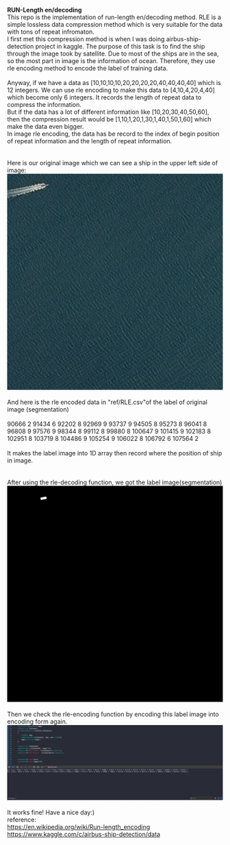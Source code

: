 **RUN-Length en/decoding**<br />
This repo is the implementation of run-length en/decoding method. RLE is a simple lossless data compression method which is very suitable for the data with tons of repeat infromaton.<br />
I first met this compression method is when I was doing airbus-ship-detection project in kaggle. The purpose of this task is to find the ship through the image took by satellite. Due to most of the ships are in the sea, so the most part in image is the information of ocean. Therefore, they use rle encoding method to encode the label of training data.<br />
<br />
Anyway, if we have a data as [10,10,10,10,20,20,20,20,40,40,40,40] which is 12 integers. We can use rle encoding to make this data to [4,10,4,20,4,40] which become only 6 integers. It records the length of repeat data to compress the information. <br />
But if the data has a lot of different information like [10,20,30,40,50,60], then the compression result would be [1,10,1,20,1,30,1,40,1,50,1,60] which make the data even bigger.<br />
In image rle encoding, the data has be record to the index of begin position of repeat information and the length of repeat information.<br />
<br />
<br />
Here is our original image which we can see a ship in the upper left side of image:<br />
![alt text](https://raw.githubusercontent.com/RayXie29/image_RLE_encoding_decoding/master/imgs/00a9e2ec9.jpg)
<br />
<br />
And here is the rle encoded data in "ref/RLE.csv"of the label of original image (segmentation)<br />
<br />
90666 2 91434 6 92202 8 92969 9 93737 9 94505 8 95273 8 96041 8 96808 9 97576 9 98344 8 99112 8 99880 8 100647 9 101415 9 102183 8 102951 8 103719 8 104486 9 105254 9 106022 8 106792 6 107564 2 <br />
<br />
It makes the label image into 1D array then record where the position of ship in image.<br />
<br />
<br />
After using the rle-decoding function, we got the label image(segmentation)<br />
![alt text](https://raw.githubusercontent.com/RayXie29/image_RLE_encoding_decoding/master/imgs/seg.jpg)
<br />
<br />
Then we check the rle-encoding function by encoding this label image into encoding form again.<br />
![alt text](https://raw.githubusercontent.com/RayXie29/image_RLE_encoding_decoding/master/imgs/example.png)
<br />
<br />
It works fine! Have a nice day:) <br />
reference:<br />
https://en.wikipedia.org/wiki/Run-length_encoding<br />
https://www.kaggle.com/c/airbus-ship-detection/data